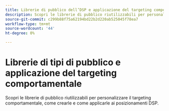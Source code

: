 ```yaml
---
title: Librerie di pubblico dell’DSP e applicazione del targeting comportamentale
description: Scopri le librerie di pubblico riutilizzabili per personalizzare il targeting comportamentale.
source-git-commit: c299b88f75a62194bd22b2d220ab525045f78ea7
workflow-type: tm+mt
source-wordcount: '44'
ht-degree: 0%

---
```


# Librerie di tipi di pubblico e applicazione del targeting comportamentale

Scopri le librerie di pubblico riutilizzabili per personalizzare il targeting comportamentale, come crearle e come applicarle ai posizionamenti DSP.

<!--
>[!VIDEO]()
-->
